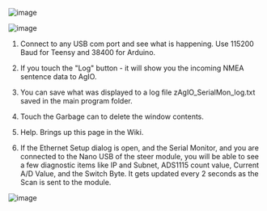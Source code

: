 ![image](https://user-images.githubusercontent.com/20115439/216138668-14e81594-b83e-46b5-a98b-5bbbcd8b6c9f.png)


![image](https://user-images.githubusercontent.com/20115439/216226350-08ae5e73-f165-4fc4-9533-e0049aa8914e.png)


1. Connect to any USB com port and see what is happening. Use 115200 Baud for Teensy and 38400 for Arduino.

2. If you touch the "Log" button - it will show you the incoming NMEA sentence data to AgIO.

3. You can save what was displayed to a log file zAgIO_SerialMon_log.txt saved in the main program folder.

4. Touch the Garbage can to delete the window contents.

5. Help. Brings up this page in the Wiki.



6. If the Ethernet Setup dialog is open, and the Serial Monitor, and you are connected to the Nano USB of the steer module, you will be able to see a few diagnostic items like IP and Subnet, ADS1115 count value, Current A/D Value, and the Switch Byte. It gets updated every 2 seconds as the Scan is sent to the module. 

![image](https://user-images.githubusercontent.com/20115439/216227539-dd5676bd-ea7d-417c-ba7d-9e3c7914d4cb.png)

